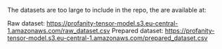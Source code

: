 The datasets are too large to include in the repo, the are available at:

Raw dataset: https://profanity-tensor-model.s3.eu-central-1.amazonaws.com/raw_dataset.csv
Prepared dataset: https://profanity-tensor-model.s3.eu-central-1.amazonaws.com/prepared_dataset.csv